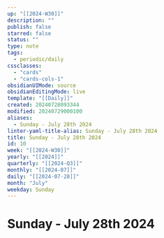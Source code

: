```yaml
---
up: "[[2024-W30]]"
description: ""
publish: false
starred: false
status: ""
type: note
tags:
  - periodic/daily
cssclasses:
  - "cards"
  - "cards-cols-1"
obsidianUIMode: source
obsidianEditingMode: live
template: "[[Daily]]"
created: 20240728093344
modified: 20240729000100
aliases:
  - Sunday - July 28th 2024
linter-yaml-title-alias: Sunday - July 28th 2024
title: Sunday - July 28th 2024
id: 10
week: "[[2024-W30]]"
yearly: "[[2024]]"
quarterly: "[[2024-Q3]]"
monthly: "[[2024-07]]"
daily: "[[2024-07-28]]"
month: "July"
weekday: Sunday
---
```


# Sunday - July 28th 2024
